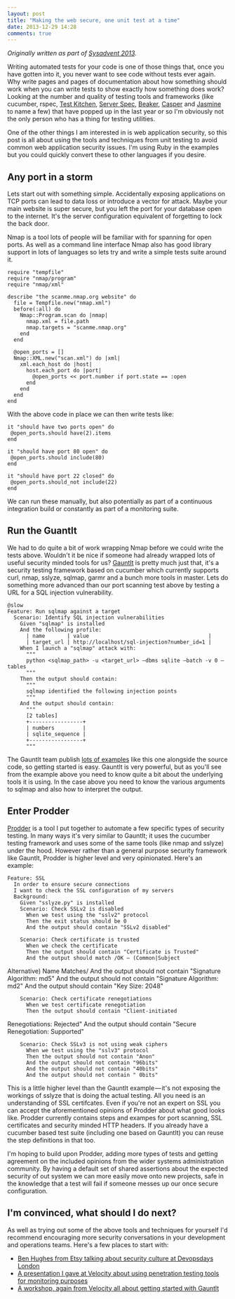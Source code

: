 ```yaml
---
layout: post
title: "Making the web secure, one unit test at a time"
date: 2013-12-29 14:28
comments: true
---
```


_Originally written as part of [Sysadvent 2013](http://sysadvent.blogspot.co.uk/2013/12/day-21-making-web-secure-one-unit-test.html)._

Writing automated tests for your code is one of those things that,
once you have gotten into it, you never want to see code without tests
ever again. Why write pages and pages of documentation about how
something should work when you can write tests to show exactly how something does work? Looking at the number and quality of testing tools and frameworks (like cucumber,
rspec, [Test Kitchen](https://github.com/test-kitchen/test-kitchen),
[Server Spec](http://serverspec.org/),
[Beaker](https://github.com/puppetlabs/beaker),
[Casper](http://casperjs.org/) and
[Jasmine](http://pivotal.github.io/jasmine/) to name a few) that have
popped up in the last year or so I'm obviously not the only person who
has a thing for testing utilities.

One of the other things I am interested in is web application
security, so this post is all about using the tools and techniques
from unit testing to avoid common web application security issues. I'm
using Ruby in the examples but you could quickly convert these to other languages if you desire.

## Any port in a storm

Lets start out with something simple. Accidentally exposing
applications on TCP ports can lead to data loss or introduce a vector
for attack. Maybe your main website is super secure, but you left the
port for your database open to the internet. It's the server configuration equivalent of forgetting to lock the back door.

Nmap is a tool lots of people will be familiar with for spanning for
open ports. As well as a command line interface Nmap also has good
library support in lots of languages so lets try and write a simple
tests suite around it.

    require "tempfile"
    require "nmap/program"
    require "nmap/xml"

    describe "the scanme.nmap.org website" do
      file = Tempfile.new("nmap.xml")
      before(:all) do
        Nmap::Program.scan do |nmap|
          nmap.xml = file.path
          nmap.targets = "scanme.nmap.org"
        end
      end

      @open_ports = []
      Nmap::XML.new("scan.xml") do |xml|
        xml.each_host do |host|
          host.each_port do |port|
            @open_ports << port.number if port.state == :open
          end
        end
      end
    end

With the above code in place we can then write tests like:

    it "should have two ports open" do
     @open_ports.should have(2).items
    end

    it "should have port 80 open" do
     @open_ports.should include(80)
    end

    it "should have port 22 closed" do
     @open_ports.should_not include(22)
    end

We can run these manually, but also potentially as part of a
continuous integration build or constantly as part of a monitoring
suite.

## Run the Guantlt

We had to do quite a bit of work wrapping Nmap before we could write
the tests above. Wouldn't it be nice if someone had already wrapped
lots of useful security minded tools for us? [Gauntlt](http://gauntlt.org/) is pretty much just that, it's a security testing framework based on cucumber which currently supports curl, nmap, sslyze, sqlmap, garmr and a bunch more tools in master. Lets do something more advanced than our port scanning test above by testing a URL for a SQL injection vulnerability.

    @slow
    Feature: Run sqlmap against a target
      Scenario: Identify SQL injection vulnerabilities
        Given "sqlmap" is installed
        And the following profile:
          | name       | value                                      |
          | target_url | http://localhost/sql-injection?number_id=1 |
        When I launch a "sqlmap" attack with:
          """
          python <sqlmap_path> -u <target_url> —dbms sqlite —batch -v 0 —tables
          """
        Then the output should contain:
          """
          sqlmap identified the following injection points
          """
        And the output should contain:
          """
          [2 tables]
          +-----------------+
          | numbers         |
          | sqlite_sequence |
          +-----------------+
          """


The Gauntlt team publish [lots of examples](https://github.com/gauntlt/gauntlt/tree/master/examples) like this one alongside the source code, so getting started is easy. Gauntlt is very powerful, but as you'll see from the example above you need to know quite a bit about the underlying tools it is using. In the case above you need to know the various arguments to sqlmap and also how to interpret the output.

## Enter Prodder

[Prodder](https://github.com/garethr/prodder) is a tool I put together
to automate a few specific types of security testing. In many ways
it's very similar to Gauntlt; it uses the cucumber testing framework
and uses some of the same tools (like nmap and sslyze) under the hood.
However rather than a general purpose security framework like Gauntlt,
Prodder is higher level and very opinionated. Here's an example:

    Feature: SSL
      In order to ensure secure connections
      I want to check the SSL configuration of my servers
      Background:
        Given "sslyze.py" is installed
        Scenario: Check SSLv2 is disabled
          When we test using the "sslv2" protocol
          Then the exit status should be 0
          And the output should contain "SSLv2 disabled"

        Scenario: Check certificate is trusted
          When we check the certificate
          Then the output should contain "Certificate is Trusted"
          And the output should match /OK — (Common|Subject
Alternative) Name Matches/
          And the output should not contain "Signature Algorithm: md5"
          And the output should not contain "Signature Algorithm: md2"
          And the output should contain "Key Size: 2048"

        Scenario: Check certificate renegotiations
          When we test certificate renegotiation
          Then the output should contain "Client-initiated
Renegotiations: Rejected"
          And the output should contain "Secure Renegotiation: Supported"

        Scenario: Check SSLv3 is not using weak ciphers
          When we test using the "sslv3" protocol
          Then the output should not contain "Anon"
          And the output should not contain "96bits"
          And the output should not contain "40bits"
          And the output should not contain " 0bits"

This is a little higher level than the Gauntlt example — it's not
exposing the workings of sslyze that is doing the actual testing. All
you need is an understanding of SSL certifcates. Even if you're not an
expert on SSL you can accept the aforementioned opinions of Prodder
about what good looks like. Prodder currently contains steps and
exampes for port scanning, SSL certificates and security minded HTTP
headers. If you already have a cucumber based test suite (including
one based on Gauntlt) you can reuse the step definitions in that too.

I'm hoping to build upon Prodder, adding more types of tests and
getting agreement on the included opinions from the wider systems
administration community. By having a default set of shared assertions
about the expected security of out system we can more easily move onto
new projects, safe in the knowledge that a test will fail if someone
messes up our once secure configuration.

## I'm convinced, what should I do next?

As well as trying out some of the above tools and techniques for
yourself I'd recommend encouraging more security conversations in your
development and operations teams. Here's a few  places to start with:

* [Ben Hughes from Etsy talking about security culture at Devopsdays London](http://www.slideshare.net/beehooze/devopsday-london-ben-hughes-security)
* [A presentation I gave at Velocity about using penetration testing tools for monitoring purposes](https://speakerdeck.com/garethr/security-monitoring-with-open-source-penetration-testing-tools)
* [A workshop, again from Velocity all about getting started with Gauntlt](http://www.slideshare.net/wickett/gauntlt-velocity-eu2013)
